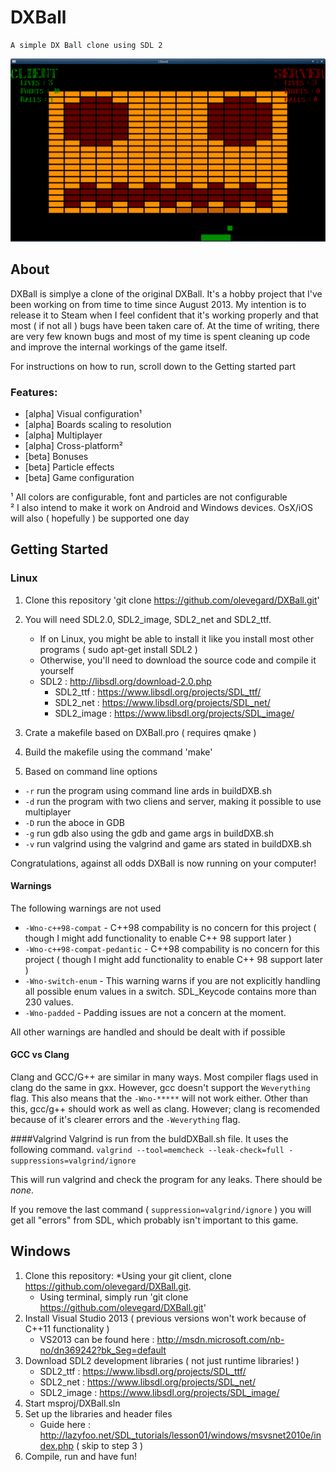 # DXBall

	A simple DX Ball clone using SDL 2
![DXBall screenshot](screenshots/screenshot1.png)

## About

DXBall is simplye a clone of the original DXBall. It's a hobby project that I've been working on from time to time since August 2013. My intention is to release it to Steam when I feel confident that it's working properly and that most ( if not all ) bugs have been taken care of. At the time of writing, there are very few known bugs and most of my time is spent cleaning up code and improve the internal workings of the game itself.

For instructions on how to run, scroll down to the Getting started part

### Features:
* [alpha] Visual configuration¹
* [alpha] Boards scaling to resolution
* [alpha] Multiplayer
* [alpha] Cross-platform²
* [beta] Bonuses
* [beta] Particle effects
* [beta] Game configuration

¹ All colors are configurable, font and particles are not configurable <br />
² I also intend to make it work on Android and Windows devices. OsX/iOS will also ( hopefully ) be supported one day

## Getting Started

### Linux

1. Clone this repository 'git clone https://github.com/olevegard/DXBall.git'
2. You will need SDL2.0, SDL2_image, SDL2_net and SDL2_ttf.
	* If on Linux, you might be able to install it like you install most other programs ( sudo apt-get install SDL2 )
	* Otherwise, you'll need to download the source code and compile it yourself
	* SDL2 : http://libsdl.org/download-2.0.php
		* SDL2_ttf : https://www.libsdl.org/projects/SDL_ttf/
		* SDL2_net : https://www.libsdl.org/projects/SDL_net/
		* SDL2_image : https://www.libsdl.org/projects/SDL_image/

3. Crate a makefile based on DXBall.pro ( requires qmake )
4. Build the makefile using the command 'make'
5. Based on command line options
 * `-r` run the program using command line ards in buildDXB.sh
 * `-d` run the program with two cliens and server, making it possible to use multiplayer
 * `-D` run the aboce in GDB
 * `-g` run gdb also using the gdb and game args in buildDXB.sh
 * `-v` run valgrind using the valgrind and game ars stated in buildDXB.sh

Congratulations, against all odds DXBall is now running on your computer!

####  Warnings
The following warnings are not used

* `-Wno-c++98-compat` 			- C++98 compability is no concern for this project ( though I might add functionality to enable C++ 98 support later )
* `-Wno-c++98-compat-pedantic`	- C++98 compability is no concern for this project ( though I might add functionality to enable C++ 98 support later )
* `-Wno-switch-enum`				- This warning warns if you are not explicitly handling all possible enum values in a switch. SDL_Keycode contains more than 230 values.
* `-Wno-padded`					- Padding issues are not a concern at the moment.

All other warnings are handled and should be dealt with if possible

#### GCC vs Clang
Clang and GCC/G++ are similar in many ways. Most compiler flags used in clang do the same in gxx. However, gcc doesn't support the `Weverything` flag. This also means that the `-Wno-*****` will not work either. Other than this, gcc/g++ should work as well as clang. However; clang is recomended because of it's clearer errors and the `-Weverything` flag.

####Valgrind
Valgrind is run from the buldDXBall.sh file. It uses the following command.
	`valgrind --tool=memcheck --leak-check=full -suppressions=valgrind/ignore`

This will run valgrind and check the program for any leaks. There should be *none*.

If you remove the last command ( `suppression=valgrind/ignore` ) you will get all "errors" from SDL, which probably isn't important to this game.

## Windows
1. Clone this repository:
	*Using your git client, clone https://github.com/olevegard/DXBall.git.
	* Using terminal, simply run 'git clone https://github.com/olevegard/DXBall.git'
2. Install Visual Studio 2013 ( previous versions won't work because of C++11 functionality )
	* VS2013 can be found here : http://msdn.microsoft.com/nb-no/dn369242?bk_Seg=default
3. Download SDL2 development libraries ( not just runtime libraries! )
	* SDL2_ttf : https://www.libsdl.org/projects/SDL_ttf/
	* SDL2_net : https://www.libsdl.org/projects/SDL_net/
	* SDL2_image : https://www.libsdl.org/projects/SDL_image/
4. Start msproj/DXBall.sln
5. Set up the libraries and header files
	* Guide here : http://lazyfoo.net/SDL_tutorials/lesson01/windows/msvsnet2010e/index.php ( skip to step 3 )
6. Compile, run and have fun!

